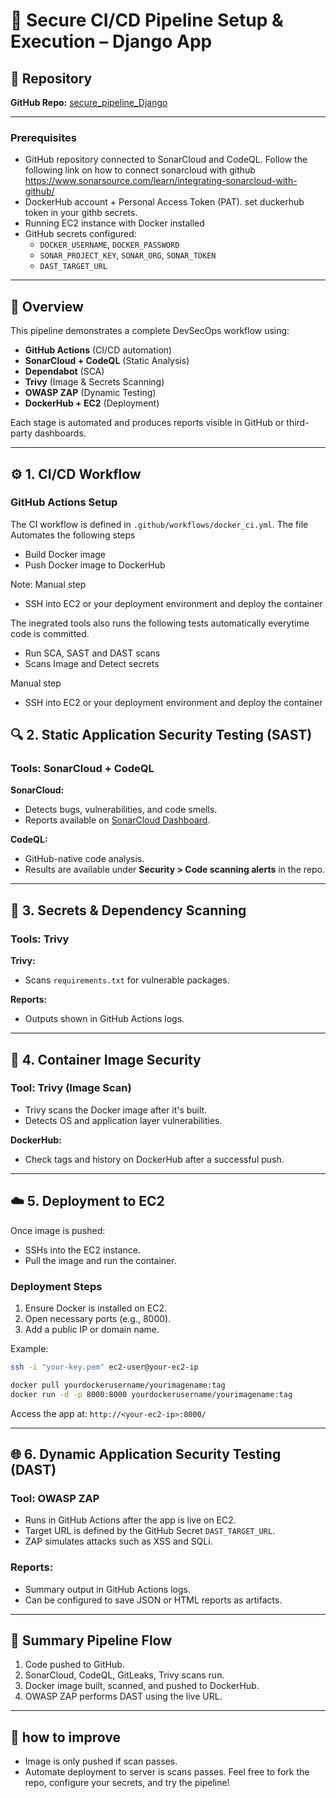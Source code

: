 # 🔐 Secure CI/CD Pipeline Setup & Execution – Django App

## 📁 Repository

**GitHub Repo:** [secure\_pipeline\_Django](https://github.com/ViolaSangut/secure_pipeline_Django.git)

---

### Prerequisites

- GitHub repository connected to SonarCloud and CodeQL. Follow the following link on how to connect sonarcloud with  github https://www.sonarsource.com/learn/integrating-sonarcloud-with-github/
- DockerHub account + Personal Access Token (PAT). set duckerhub token in your githb secrets.
- Running EC2 instance with Docker installed
- GitHub secrets configured:
  - `DOCKER_USERNAME`, `DOCKER_PASSWORD`
  - `SONAR_PROJECT_KEY`, `SONAR_ORG`, `SONAR_TOKEN`
  - `DAST_TARGET_URL` 

---

## 🚀 Overview

This pipeline demonstrates a complete DevSecOps workflow using:


- **GitHub Actions** (CI/CD automation)
- **SonarCloud + CodeQL** (Static Analysis)
- **Dependabot** (SCA)
- **Trivy** (Image & Secrets Scanning)
- **OWASP ZAP** (Dynamic Testing)
- **DockerHub + EC2** (Deployment)

Each stage is automated and produces reports visible in GitHub or third-party dashboards.

---

## ⚙️ 1. CI/CD Workflow

### GitHub Actions Setup

The  CI workflow is defined in `.github/workflows/docker_ci.yml`.
The file Automates the following steps

- Build Docker image
- Push Docker image to DockerHub

Note:
Manual step
- SSH into EC2 or your deployment environment and deploy the container

The inegrated tools also runs the following tests automatically everytime code is committed.
- Run SCA, SAST and DAST scans
- Scans Image and Detect secrets 

Manual step

- SSH into EC2 or your deployment environment and deploy the container


## 🔍 2. Static Application Security Testing (SAST)

### Tools: SonarCloud + CodeQL

**SonarCloud:**

- Detects bugs, vulnerabilities, and code smells.
- Reports available on [SonarCloud Dashboard](https://sonarcloud.io/).

**CodeQL:**

- GitHub-native code analysis.
- Results are available under **Security > Code scanning alerts** in the repo.

---

## 🔐 3. Secrets & Dependency Scanning

### Tools: Trivy 

**Trivy:**

- Scans `requirements.txt` for vulnerable packages.

**Reports:**

- Outputs shown in GitHub Actions logs.

---

## 🐳 4. Container Image Security

### Tool: Trivy (Image Scan)

- Trivy scans the Docker image after it's built.
- Detects OS and application layer vulnerabilities.

**DockerHub:**

- Check tags and history on DockerHub after a successful push.

---

## ☁️ 5. Deployment to EC2

Once image is pushed:

-  SSHs into the EC2 instance.
- Pull the image and run the container.

### Deployment Steps

1. Ensure Docker is installed on EC2.
2. Open necessary ports (e.g., 8000).
3. Add a public IP or domain name.

Example:

```bash
ssh -i "your-key.pem" ec2-user@your-ec2-ip

docker pull yourdockerusername/yourimagename:tag
docker run -d -p 8000:8000 yourdockerusername/yourimagename:tag
```

Access the app at: `http://<your-ec2-ip>:8000/`

---

## 🌐 6. Dynamic Application Security Testing (DAST)

### Tool: OWASP ZAP

- Runs in GitHub Actions after the app is live on EC2.
- Target URL is defined by the GitHub Secret `DAST_TARGET_URL`.
- ZAP simulates attacks such as XSS and SQLi.

### Reports:

- Summary output in GitHub Actions logs.
- Can be configured to save JSON or HTML reports as artifacts.

---

## 📌 Summary Pipeline Flow

1. Code pushed to GitHub.
2. SonarCloud, CodeQL, GitLeaks, Trivy scans run.
3. Docker image built, scanned, and pushed to DockerHub.
4. OWASP ZAP performs DAST using the live URL.

---

## 📌 how to improve
- Image is only pushed if scan passes.
- Automate deployment to server is scans passes.
Feel free to fork the repo, configure your secrets, and try the pipeline!
